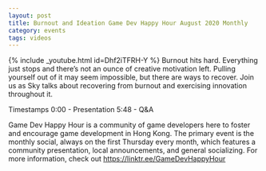 ```yaml
---
layout: post
title: Burnout and Ideation Game Dev Happy Hour August 2020 Monthly
category: events
tags: videos
---
```


{% include _youtube.html id=Dhf2iTFRH-Y %}
Burnout hits hard. Everything just stops and there’s not an ounce of creative motivation left. Pulling yourself out of it may seem impossible, but there are ways to recover. Join us as Sky talks about recovering from burnout and exercising innovation throughout it.

Timestamps
0:00 - Presentation
5:48 - Q&A

Game Dev Happy Hour is a community of game developers here to foster and encourage game development in Hong Kong. The primary event is the monthly social, always on the first Thursday every month, which features a community presentation, local announcements, and general socializing. For more information, check out https://linktr.ee/GameDevHappyHour
